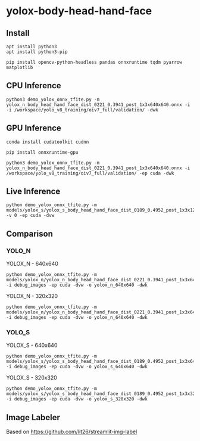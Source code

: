 # yolox-body-head-hand-face

## Install

```
apt install python3
apt install python3-pip
```

```
pip install opencv-python-headless pandas onnxruntime tqdm pyarrow matplotlib
```

## CPU Inference

```
python3 demo_yolox_onnx_tfite.py -m yolox_n_body_head_hand_face_dist_0221_0.3941_post_1x3x640x640.onnx -i -i /workspace/yolo_v8_training/oiv7_full/validation/ -dwk
```

## GPU Inference

```
conda install cudatoolkit cudnn
```

```
pip install onnxruntime-gpu
```

```
python3 demo_yolox_onnx_tfite.py -m yolox_n_body_head_hand_face_dist_0221_0.3941_post_1x3x640x640.onnx -i /workspace/yolo_v8_training/oiv7_full/validation/ -ep cuda -dwk
```

## Live Inference

```
python demo_yolox_onnx_tfite.py -m models/yolox_s/yolox_s_body_head_hand_face_dist_0189_0.4952_post_1x3x128x160.onnx -v 0 -ep cuda -dvw
```


## Comparison

### YOLO_N
YOLOX_N - 640x640
```
python demo_yolox_onnx_tfite.py -m models/yolox_n/yolox_n_body_head_hand_face_dist_0221_0.3941_post_1x3x640x640.onnx -i debug_images -ep cuda -dvw -o yolox_n_640x640 -dwk
```

YOLOX_N - 320x320
```
python demo_yolox_onnx_tfite.py -m models/yolox_n/yolox_n_body_head_hand_face_dist_0221_0.3941_post_1x3x640x640.onnx -i debug_images -ep cuda -dvw -o yolox_n_640x640 -dwk
```

### YOLO_S
YOLOX_S - 640x640
```
python demo_yolox_onnx_tfite.py -m models/yolox_s/yolox_s_body_head_hand_face_dist_0189_0.4952_post_1x3x640x640.onnx -i debug_images -ep cuda -dvw -o yolox_s_640x640 -dwk
```
YOLOX_S - 320x320
```
python demo_yolox_onnx_tfite.py -m models/yolox_s/yolox_s_body_head_hand_face_dist_0189_0.4952_post_1x3x320x320.onnx -i debug_images -ep cuda -dvw -o yolox_s_320x320 -dwk
```


## Image Labeler
Based on https://github.com/lit26/streamlit-img-label